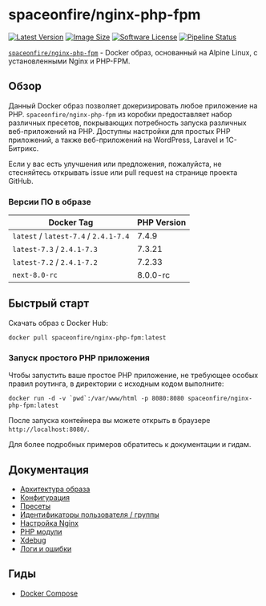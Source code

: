 # spaceonfire/nginx-php-fpm

[![Latest Version][ico-version]][link-docker-hub]
[![Image Size][ico-image-size]][link-docker-hub]
[![Software License][ico-license]](LICENSE.md)
[![Pipeline Status][ico-pipeline-status]][link-gitlab-pipelines]

[`spaceonfire/nginx-php-fpm`][link-docker-hub] -
Docker образ, основанный на Alpine Linux, с установленными Nginx и PHP-FPM.

## Обзор

Данный Docker образ позволяет докеризировать любое приложение на PHP. `spaceonfire/nginx-php-fpm`
из коробки предоставляет набор различных пресетов, покрывающих потребность запуска различных веб-приложений
на PHP. Доступны настройки для простых PHP приложений, а также веб-приложений на WordPress, Laravel и 1С-Битрикс.

Если у вас есть улучшения или предложения, пожалуйста,
не стесняйтесь открывать issue или pull request на странице проекта GitHub.

### Версии ПО в образе

| Docker Tag                            | PHP Version |
| ------------------------------------- | ----------- |
| `latest` / `latest-7.4` / `2.4.1-7.4` | 7.4.9       |
| `latest-7.3` / `2.4.1-7.3`            | 7.3.21      |
| `latest-7.2` / `2.4.1-7.2`            | 7.2.33      |
| `next-8.0-rc`                         | 8.0.0-rc    |

## Быстрый старт

Скачать образ с Docker Hub:

```
docker pull spaceonfire/nginx-php-fpm:latest
```

### Запуск простого PHP приложения

Чтобы запустить ваше простое PHP приложение, не требующее особых правил роутинга, в директории с исходным кодом выполните:

```
docker run -d -v `pwd`:/var/www/html -p 8080:8080 spaceonfire/nginx-php-fpm:latest
```

После запуска контейнера вы можете открыть в браузере `http://localhost:8080/`.

Для более подробных примеров обратитесь к документации и гидам.

## Документация

-   [Архитектура образа](./docs/architecture.md)
-   [Конфигурация](./docs/configure.md)
-   [Пресеты](./docs/presets.md)
-   [Идентификаторы пользователя / группы](./docs/uid_gid.md)
-   [Настройка Nginx](./docs/nginx_configuration.md)
-   [PHP модули](./docs/php_modules.md)
-   [Xdebug](./docs/xdebug.md)
-   [Логи и ошибки](./docs/logs.md)

## Гиды

-   [Docker Compose](./docs/guides/docker_compose.md)

[ico-image-size]: https://img.shields.io/microbadger/image-size/spaceonfire/nginx-php-fpm
[ico-pipeline-status]: https://gitlab.com/spaceonfire/open-source/nginx-php-fpm/badges/master/pipeline.svg
[ico-version]: https://img.shields.io/github/v/tag/spaceonfire/docker-nginx-php-fpm?sort=semver
[ico-license]: https://img.shields.io/github/license/spaceonfire/docker-nginx-php-fpm
[link-gitlab-pipelines]: https://gitlab.com/spaceonfire/open-source/nginx-php-fpm/pipelines
[link-docker-hub]: https://hub.docker.com/r/spaceonfire/nginx-php-fpm
